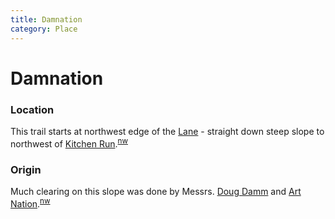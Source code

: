 ```yaml
---
title: Damnation
category: Place
---
```

# Damnation
### Location

This trail starts at northwest edge of the [Lane](Lane) - straight down steep slope to northwest of [Kitchen Run](Kitchen-Run).<sup>[nw][]</sup>

### Origin

Much clearing on this slope was done by Messrs. [Doug Damm](Doug-Damm) and [Art Nation](Art-Nation).<sup>[nw][]</sup>


[nw]: Names-Walt "Meany Names by Walter Little, 1984"
